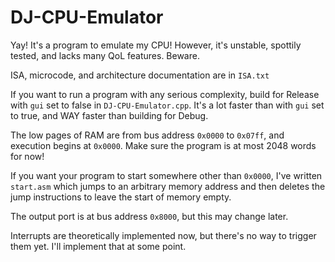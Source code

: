 # DJ-CPU-Emulator

Yay! It's a program to emulate my CPU! However, it's unstable, spottily tested, and lacks many QoL features. Beware.

ISA, microcode, and architecture documentation are in `ISA.txt`

If you want to run a program with any serious complexity, build for Release with `gui` set to false in `DJ-CPU-Emulator.cpp`.
It's a lot faster than with `gui` set to true, and WAY faster than building for Debug.

The low pages of RAM are from bus address `0x0000` to `0x07ff`, and execution begins at `0x0000`.
Make sure the program is at most 2048 words for now!

If you want your program to start somewhere other than `0x0000`, I've written `start.asm` which jumps to an arbitrary
memory address and then deletes the jump instructions to leave the start of memory empty.

The output port is at bus address `0x8000`, but this may change later.

Interrupts are theoretically implemented now, but there's no way to trigger them yet. I'll implement that at some point.
